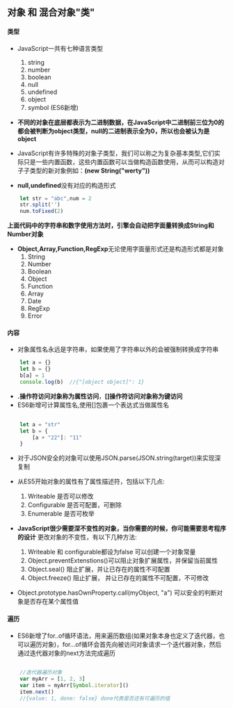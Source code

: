 ## 对象 和 混合对象"类"

#### 类型

- JavaScript一共有七种语言类型
	1. string
	2. number
	3. boolean
	4. null
	5. undefined
	6. object
	7. symbol (ES6新增)
- **不同的对象在底层都表示为二进制数据，在JavaScript中二进制前三位为0的都会被判断为object类型，null的二进制表示全为0，所以也会被认为是object**


- JavaScript有许多特殊的对象子类型，我们可以称之为复杂基本类型,它们实际只是一些内置函数，这些内置函数可以当做构造函数使用，从而可以构造对子子类型的新对象例如：**(new String("werty"))**
- **null,undefined**没有对应的构造形式

```Javascript
	let str = "abc",num = 2
	str.split('')
	num.toFixed(2)
```
**上面代码中的字符串和数字使用方法时，引擎会自动把字面量转换成String和Number对象**

- **Object,Array,Function,RegExp**无论使用字面量形式还是构造形式都是对象
	1. String
	2. Number
	3. Boolean
	4. Object
	5. Function
	6. Array
	7. Date
	8. RegExp
	9. Error

	
#### 内容

- 对象属性名永远是字符串，如果使用了字符串以外的会被强制转换成字符串

```javascript
	let a = {}
	let b = {}
	b[a] = 1
	console.log(b)  //{"[object object]": 1}
```

- **.**操作符访问对象称为**属性访问**，**[]**操作符访问对象称为**键访问**
- ES6新增可计算属性名,使用[]包裹一个表达式当做属性名

```javascript
	
	let a = "str"
	let b = {
		[a + "22"]: "11"
	}

```

- 对于JSON安全的对象可以使用JSON.parse(JSON.string(target))来实现深复制
- 从ES5开始对象的属性有了属性描述符，包括以下几点:
	1. Writeable 是否可以修改
	2. Configurable 是否可配置，可删除
	3. Enumerable 是否可枚举

- **JavaScript很少需要深不变性的对象，当你需要的时候，你可能需要思考程序的设计**  更改对象的不变性，有以下几种方法:
	1. Writeable 和 configurable都设为false 可以创建一个对象常量
	2. Object.preventExtenstions()可以阻止对象扩展属性，并保留当前属性
	3. Object.seal() 阻止扩展，并让已存在的属性不可配置
	4. Object.freeze()  阻止扩展， 并让已存在的属性不可配置，不可修改
- Object.prototype.hasOwnProperty.call(myObject, "a") 可以安全的判断对象是否存在某个属性值


#### 遍历

- ES6新增了for..of循环语法，用来遍历数组(如果对象本身也定义了迭代器，也可以遍历对象)，for...of循环会首先向被访问对象请求一个迭代器对象，然后通过迭代器对象的next方法完成遍历

```javascript
	
	//迭代器遍历对象
	var myArr = [1, 2, 3]
	var item = myArr[Symbol.iterator]()
	item.next() 
	//{value: 1, done: false} done代表是否还有可遍历的值

```


